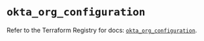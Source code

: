 # `okta_org_configuration`

Refer to the Terraform Registry for docs: [`okta_org_configuration`](https://registry.terraform.io/providers/okta/okta/4.18.0/docs/resources/org_configuration).
